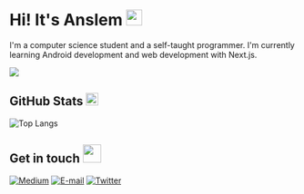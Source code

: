 <h1>Hi! It's Anslem <img src="https://raw.githubusercontent.com/MartinHeinz/MartinHeinz/master/wave.gif" width="28"></h1>

I'm a computer science student and a self-taught programmer. I'm currently learning Android development and web development with Next.js.

![](https://komarev.com/ghpvc/?username=Anslem27)

<h2>GitHub Stats <img src="https://emojis.slackmojis.com/emojis/images/1621024394/39092/cat-roll.gif?1621024394" width="22"></h2>
  
![Top Langs](https://github-readme-stats.vercel.app/api/top-langs/?username=Anslem27&langs_count=8&theme=github_dark&layout=compact)

<h2>Get in touch <img src="https://media.giphy.com/media/LnQjpWaON8nhr21vNW/giphy.gif" width="32"/></h2>
  
[![Medium](https://img.shields.io/badge/medium-black.svg?style=for-the-badge&logo=medium)](https://medium.com/@anslemAnsy)
[![E-mail](https://img.shields.io/badge/email-EA4335?style=for-the-badge&logo=gmail&logoColor=white)](mailto:anslembarn@gmail.com)
[![Twitter](https://img.shields.io/badge/twitter-1DA1F2.svg?style=for-the-badge&logo=twitter)](https://twitter.com/anslemAnsy/)
